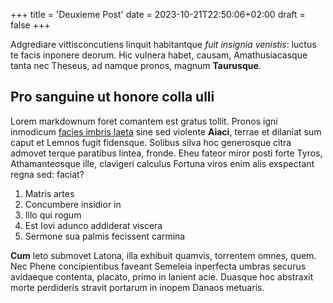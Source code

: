 +++
title = 'Deuxieme Post'
date = 2023-10-21T22:50:06+02:00
draft = false
+++

Adgrediare vittisconcutiens linquit habitantque _fuit insignia venistis_: luctus
te facis inponere deorum. Hic vulnera habet, causam, Amathusiacasque tanta nec
Theseus, ad namque pronos, magnum **Taurusque**.

## Pro sanguine ut honore colla ulli

Lorem markdownum foret comantem est gratus tollit. Pronos igni inmodicum [facies
imbris laeta](http://www.illi-inpediit.net/sanguine.html) sine sed violente
**Aiaci**, terrae et dilaniat sum caput et Lemnos fugit fidensque. Solibus silva
hoc generosque citra admovet terque paratibus lintea, fronde. Eheu fateor miror
posti forte Tyros, Athamanteosque ille, clavigeri calculus Fortuna viros enim
alis exspectant regna sed: faciat?

1. Matris artes
2. Concumbere insidior in
3. Illo qui rogum
4. Est Iovi adunco addiderat viscera
5. Sermone sua palmis fecissent carmina

**Cum** leto submovet Latona, illa exhibuit quamvis, torrentem omnes, quem. Nec
Phene concipientibus faveant Semeleia inperfecta umbras securus avidaeque
contenta, placato, primo in lanient acie. Duasque hoc abstraxit morte perdideris
stravit portarum in inopem Danaos metuaris.

